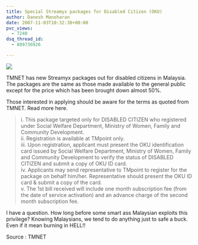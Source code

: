 ```yaml
---
title: Special Streamyx packages for Disabled Citizen (OKU)
author: Danesh Manoharan
date: 2007-11-03T10:32:30+00:00
pvc_views:
  - 7240
dsq_thread_id:
  - 889736926

---
```

![][1]

TMNET has new Streamyx packages out for disabled citizens in Malaysia. The packages are the same as those made available to the general public except for the price which has been brought down almost 50%.

Those interested in applying should be aware for the terms as quoted from TMNET. Read more here.

> i. This package targeted only for DISABLED CITIZEN who registered under Social Welfare Department, Ministry of Women, Family and Community Development.  
> ii. Registration is available at TMpoint only.  
> iii. Upon registration, applicant must present the OKU identification card issued by Social Welfare Department, Ministry of Women, Family and Community Development to verify the status of DISABLED CITIZEN and submit a copy of OKU ID card.  
> iv. Applicants may send representative to TMpoint to register for the package on behalf him/her. Representative should present the OKU ID card & submit a copy of the card.  
> v. The 1st bill received will include one month subscription fee (from the date of service activation) and an advance charge of the second month subscription fee. 

I have a question. How long before some smart ass Malaysian exploits this privilege? Knowing Malaysians, we tend to do anything just to safe a buck. Even if it mean burning in HELL!!

Source : TMNET

 [1]: http://i62.photobucket.com/albums/h100/vwvr9/OKU.png